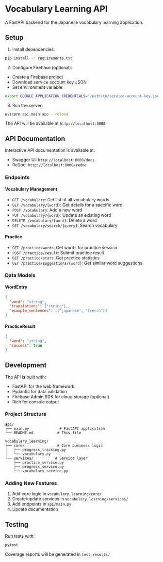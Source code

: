 # Vocabulary Learning API

A FastAPI backend for the Japanese vocabulary learning application.

## Setup

1. Install dependencies:
```bash
pip install -r requirements.txt
```

2. Configure Firebase (optional):
- Create a Firebase project
- Download service account key JSON
- Set environment variable:
```bash
export GOOGLE_APPLICATION_CREDENTIALS="/path/to/service-account-key.json"
```

3. Run the server:
```bash
uvicorn api.main:app --reload
```

The API will be available at `http://localhost:8000`

## API Documentation

Interactive API documentation is available at:
- Swagger UI: `http://localhost:8000/docs`
- ReDoc: `http://localhost:8000/redoc`

### Endpoints

#### Vocabulary Management

- `GET /vocabulary`: Get list of all vocabulary words
- `GET /vocabulary/{word}`: Get details for a specific word
- `POST /vocabulary`: Add a new word
- `PUT /vocabulary/{word}`: Update an existing word
- `DELETE /vocabulary/{word}`: Delete a word
- `GET /vocabulary/search/{query}`: Search vocabulary

#### Practice

- `GET /practice/words`: Get words for practice session
- `POST /practice/result`: Submit practice result
- `GET /practice/stats`: Get practice statistics
- `GET /practice/suggestions/{word}`: Get similar word suggestions

### Data Models

#### WordEntry

```json
{
  "word": "string",
  "translations": ["string"],
  "example_sentences": [["japanese", "french"]]
}
```

#### PracticeResult

```json
{
  "word": "string",
  "success": true
}
```

## Development

The API is built with:
- FastAPI for the web framework
- Pydantic for data validation
- Firebase Admin SDK for cloud storage (optional)
- Rich for console output

### Project Structure

```
api/
├── main.py              # FastAPI application
└── README.md           # This file

vocabulary_learning/
├── core/               # Core business logic
│   ├── progress_tracking.py
│   └── vocabulary.py
└── services/          # Service layer
    ├── practice_service.py
    ├── progress_service.py
    └── vocabulary_service.py
```

### Adding New Features

1. Add core logic in `vocabulary_learning/core/`
2. Create/update services in `vocabulary_learning/services/`
3. Add endpoints in `api/main.py`
4. Update documentation

## Testing

Run tests with:
```bash
pytest
```

Coverage reports will be generated in `test-results/` 